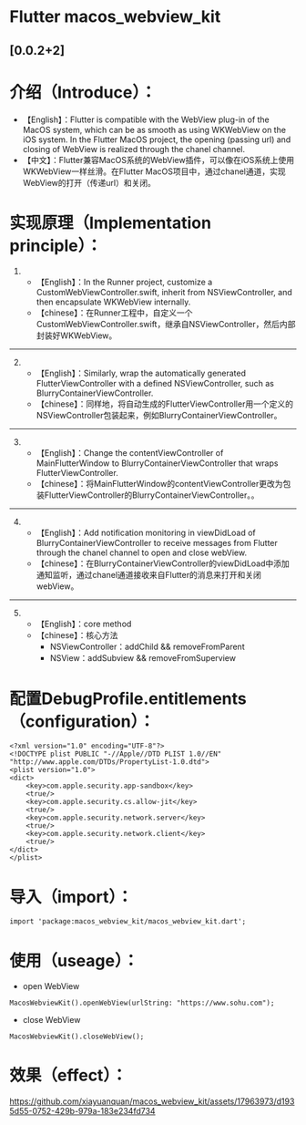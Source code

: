 # Flutter macos_webview_kit

## [0.0.2+2]

# 介绍（Introduce）：
* 【English】：Flutter is compatible with the WebView plug-in of the MacOS system, which can be as smooth as using WKWebView on the iOS system. In the Flutter MacOS project, the opening (passing url) and closing of WebView is realized through the chanel channel.
* 【中文】：Flutter兼容MacOS系统的WebView插件，可以像在iOS系统上使用WKWebView一样丝滑。在Flutter MacOS项目中，通过chanel通道，实现WebView的打开（传递url）和关闭。


# 实现原理（Implementation principle）：
1. * 【English】：In the Runner project, customize a CustomWebViewController.swift, inherit from NSViewController, and then encapsulate WKWebView internally.
   * 【chinese】：在Runner工程中，自定义一个CustomWebViewController.swift，继承自NSViewController，然后内部封装好WKWebView。
***

2. * 【English】：Similarly, wrap the automatically generated FlutterViewController with a defined NSViewController, such as BlurryContainerViewController.
   * 【chinese】：同样地，将自动生成的FlutterViewController用一个定义的NSViewController包装起来，例如BlurryContainerViewController。
***

3. * 【English】：Change the contentViewController of MainFlutterWindow to BlurryContainerViewController that wraps FlutterViewController.
   * 【chinese】：将MainFlutterWindow的contentViewController更改为包装FlutterViewController的BlurryContainerViewController。。
*** 

4. * 【English】：Add notification monitoring in viewDidLoad of BlurryContainerViewController to receive messages from Flutter through the chanel channel to open and close webView.
   * 【chinese】：在BlurryContainerViewController的viewDidLoad中添加通知监听，通过chanel通道接收来自Flutter的消息来打开和关闭webView。
***

5. * 【English】：core method
   * 【chinese】：核心方法
     * NSViewController：addChild && removeFromParent
     * NSView：addSubview && removeFromSuperview



# 配置DebugProfile.entitlements（configuration）：
```
<?xml version="1.0" encoding="UTF-8"?>
<!DOCTYPE plist PUBLIC "-//Apple//DTD PLIST 1.0//EN" "http://www.apple.com/DTDs/PropertyList-1.0.dtd">
<plist version="1.0">
<dict>
	<key>com.apple.security.app-sandbox</key>
	<true/>
	<key>com.apple.security.cs.allow-jit</key>
	<true/>
	<key>com.apple.security.network.server</key>
	<true/>
	<key>com.apple.security.network.client</key>
    <true/>
</dict>
</plist>
```

# 导入（import）：
```
import 'package:macos_webview_kit/macos_webview_kit.dart';
```

# 使用（useage）：
- open WebView
```
MacosWebviewKit().openWebView(urlString: "https://www.sohu.com");
```
- close WebView
```
MacosWebviewKit().closeWebView();
```

# 效果（effect）：
https://github.com/xiayuanquan/macos_webview_kit/assets/17963973/d1935d55-0752-429b-979a-183e234fd734
